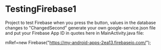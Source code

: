 # TestingFirebase1
Project to test Firebase when you press the button, values in the database changes to "ChangedSecond"
generate your own google-service.json file and put your Firebase App ID in quotes here in MainActivity.java file: 

mRef=new Firebase("https://my-android-apps-2ea13.firebaseio.com/");
